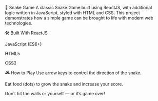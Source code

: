 🐍 Snake Game
A classic Snake Game built using ReactJS, with additional logic written in JavaScript, styled with HTML and CSS. This project demonstrates how a simple game can be brought to life with modern web technologies.


🛠️ Built With
ReactJS

JavaScript (ES6+)

HTML5

CSS3
 
🎮 How to Play
Use arrow keys to control the direction of the snake.

Eat food (dots) to grow the snake and increase your score.

Don’t hit the walls or yourself — or it’s game over!

 
